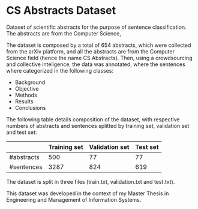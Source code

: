 # CS Abstracts Dataset
Dataset of scientific abstracts for the purpose of sentence classification. The abstracts are from the Computer Science, 

The dataset is composed by a total of 654 abstracts, which were collected from the arXiv platform, and all the abstracts are from the Computer Science field (hence the name CS Abstracts). Then, using a crowdsourcing and collective inteligence, the data was annotated, where the sentences where categorized in the following classes:
- Background
- Objective
- Methods
- Results
- Conclusions

The following table details composition of the dataset, with respective numbers of abstracts and sentences splitted by training set, validation set and test set:

|            | Training set | Validation set | Test set |
|------------|--------------|----------------|----------|
| #abstracts | 500          | 77             | 77       |
| #sentences | 3287         | 824            | 619      |

The dataset is split in three files (train.txt, validation.txt and test.txt).

This dataset was developed in the context of my Master Thesis in Engineering and Management of Information Systems.
